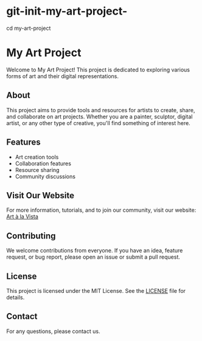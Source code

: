 # git-init-my-art-project-
cd my-art-project
# My Art Project

Welcome to My Art Project! This project is dedicated to exploring various forms of art and their digital representations.

## About

This project aims to provide tools and resources for artists to create, share, and collaborate on art projects. Whether you are a painter, sculptor, digital artist, or any other type of creative, you'll find something of interest here.

## Features

- Art creation tools
- Collaboration features
- Resource sharing
- Community discussions

## Visit Our Website

For more information, tutorials, and to join our community, visit our website: [Art à la Vista](https://artalavista.com)

## Contributing

We welcome contributions from everyone. If you have an idea, feature request, or bug report, please open an issue or submit a pull request.

## License

This project is licensed under the MIT License. See the [LICENSE](LICENSE) file for details.

## Contact

For any questions, please contact us.
